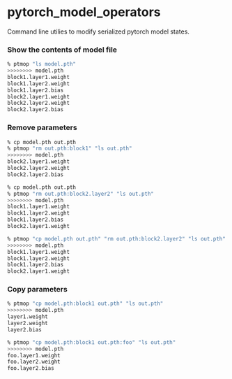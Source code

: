 # pytorch_model_operators
Command line utilies to modify serialized pytorch model states.

### Show the contents of model file

```sh
% ptmop "ls model.pth"
>>>>>>>> model.pth
block1.layer1.weight
block1.layer2.weight
block1.layer2.bias
block2.layer1.weight
block2.layer2.weight
block2.layer2.bias
```

### Remove parameters

```sh
% cp model.pth out.pth
% ptmop "rm out.pth:block1" "ls out.pth"
>>>>>>>> model.pth
block2.layer1.weight
block2.layer2.weight
block2.layer2.bias
```

```sh
% cp model.pth out.pth
% ptmop "rm out.pth:block2.layer2" "ls out.pth"
>>>>>>>> model.pth
block1.layer1.weight
block1.layer2.weight
block1.layer2.bias
block2.layer1.weight
```

```sh
% ptmop "cp model.pth out.pth" "rm out.pth:block2.layer2" "ls out.pth"
>>>>>>>> model.pth
block1.layer1.weight
block1.layer2.weight
block1.layer2.bias
block2.layer1.weight
```

### Copy parameters

```sh
% ptmop "cp model.pth:block1 out.pth" "ls out.pth"
>>>>>>>> model.pth
layer1.weight
layer2.weight
layer2.bias
```

```sh
% ptmop "cp model.pth:block1 out.pth:foo" "ls out.pth"
>>>>>>>> model.pth
foo.layer1.weight
foo.layer2.weight
foo.layer2.bias
```
